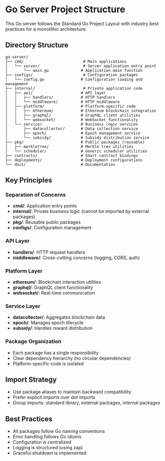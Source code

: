 # Go Server Project Structure

This Go server follows the Standard Go Project Layout with industry best practices for a monolithic architecture.

## Directory Structure

```
go-server/
├── cmd/                          # Main applications
│   └── server/                   # Server application entry point
│       └── main.go              # Application main function
├── configs/                      # Configuration packages
│   └── config.go                # Configuration loading and management
├── internal/                     # Private application code
│   ├── api/                     # API layer
│   │   ├── handlers/            # HTTP handlers
│   │   └── middleware/          # HTTP middleware
│   ├── platform/                # Platform-specific code
│   │   ├── ethereum/            # Ethereum blockchain integration
│   │   ├── graphql/             # GraphQL client utilities
│   │   └── websocket/           # WebSocket functionality
│   └── service/                 # Business logic services
│       ├── datacollector/       # Data collection service
│       ├── epoch/               # Epoch management service
│       └── subsidy/             # Subsidy distribution service
├── pkg/                         # Public packages (reusable)
│   ├── merkletree/              # Merkle tree utilities
│   └── scheduler/               # Generic scheduler utilities
├── contracts/                   # Smart contract bindings
├── deployments/                 # Deployment configurations
└── docs/                        # Documentation
```

## Key Principles

### Separation of Concerns
- **cmd/**: Application entry points
- **internal/**: Private business logic (cannot be imported by external packages)
- **pkg/**: Reusable public packages
- **configs/**: Configuration management

### API Layer
- **handlers/**: HTTP request handlers
- **middleware/**: Cross-cutting concerns (logging, CORS, auth)

### Platform Layer
- **ethereum/**: Blockchain interaction utilities
- **graphql/**: GraphQL client functionality
- **websocket/**: Real-time communication

### Service Layer
- **datacollector/**: Aggregates blockchain data
- **epoch/**: Manages epoch lifecycle
- **subsidy/**: Handles reward distribution

### Package Organization
- Each package has a single responsibility
- Clear dependency hierarchy (no circular dependencies)
- Platform-specific code is isolated

## Import Strategy
- Use package aliases to maintain backward compatibility
- Prefer explicit imports over dot imports
- Group imports: standard library, external packages, internal packages

## Best Practices
- All packages follow Go naming conventions
- Error handling follows Go idioms
- Configuration is centralized
- Logging is structured (using zap)
- Graceful shutdown is implemented